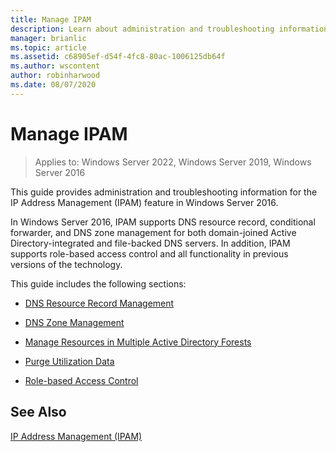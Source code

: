 ```yaml
---
title: Manage IPAM
description: Learn about administration and troubleshooting information for the IP Address Management (IPAM) feature in  Windows Server 2016.
manager: brianlic
ms.topic: article
ms.assetid: c68905ef-d54f-4fc8-80ac-1006125db64f
ms.author: wscontent
author: robinharwood
ms.date: 08/07/2020
---
```

# Manage IPAM

>Applies to: Windows Server 2022, Windows Server 2019, Windows Server 2016

This guide provides administration and troubleshooting information for the IP Address Management (IPAM) feature in  Windows Server 2016.

In  Windows Server 2016, IPAM supports DNS resource record, conditional forwarder, and DNS zone management for both domain-joined Active Directory-integrated and file-backed DNS servers. In addition, IPAM supports role-based access control and all functionality in previous versions of the technology.

This guide includes the following sections:

-   [DNS Resource Record Management](../../technologies/ipam/DNS-Resource-Record-Management.md)

-   [DNS Zone Management](../../technologies/ipam/DNS-Zone-Management.md)

-   [Manage Resources in Multiple Active Directory Forests](../../technologies/ipam/Manage-Resources-in-Multiple-Active-Directory-Forests.md)

-  [Purge Utilization Data](../../technologies/ipam/Purge-Utilization-Data.md)

-   [Role-based Access Control](../../technologies/ipam/Role-based-Access-Control.md)

## See Also
[IP Address Management &#40;IPAM&#41;](./ipam-top.md)
